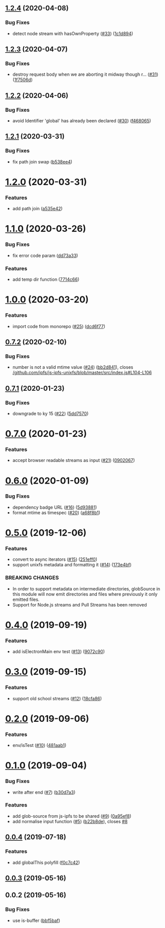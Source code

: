 <a name="1.2.4"></a>
## [1.2.4](https://github.com/ipfs/js-ipfs-utils/compare/v1.2.3...v1.2.4) (2020-04-08)


### Bug Fixes

* detect node stream with hasOwnProperty ([#33](https://github.com/ipfs/js-ipfs-utils/issues/33)) ([1c1d894](https://github.com/ipfs/js-ipfs-utils/commit/1c1d894))



<a name="1.2.3"></a>
## [1.2.3](https://github.com/ipfs/js-ipfs-utils/compare/v1.2.2...v1.2.3) (2020-04-07)


### Bug Fixes

* destroy request body when we are aborting it midway though r… ([#31](https://github.com/ipfs/js-ipfs-utils/issues/31)) ([1f7506d](https://github.com/ipfs/js-ipfs-utils/commit/1f7506d))



<a name="1.2.2"></a>
## [1.2.2](https://github.com/ipfs/js-ipfs-utils/compare/v1.2.1...v1.2.2) (2020-04-06)


### Bug Fixes

* avoid Identifier 'global' has already been declared ([#30](https://github.com/ipfs/js-ipfs-utils/issues/30)) ([f468065](https://github.com/ipfs/js-ipfs-utils/commit/f468065))



<a name="1.2.1"></a>
## [1.2.1](https://github.com/ipfs/js-ipfs-utils/compare/v1.2.0...v1.2.1) (2020-03-31)


### Bug Fixes

* fix path join swap ([b538ee4](https://github.com/ipfs/js-ipfs-utils/commit/b538ee4))



<a name="1.2.0"></a>
# [1.2.0](https://github.com/ipfs/js-ipfs-utils/compare/v1.1.0...v1.2.0) (2020-03-31)


### Features

* add path join ([a535e42](https://github.com/ipfs/js-ipfs-utils/commit/a535e42))



<a name="1.1.0"></a>
# [1.1.0](https://github.com/ipfs/js-ipfs-utils/compare/v1.0.0...v1.1.0) (2020-03-26)


### Bug Fixes

* fix error code param ([dd73a33](https://github.com/ipfs/js-ipfs-utils/commit/dd73a33))


### Features

* add temp dir function ([7714c66](https://github.com/ipfs/js-ipfs-utils/commit/7714c66))



<a name="1.0.0"></a>
# [1.0.0](https://github.com/ipfs/js-ipfs-utils/compare/v0.7.2...v1.0.0) (2020-03-20)


### Features

* import code from monorepo ([#25](https://github.com/ipfs/js-ipfs-utils/issues/25)) ([dcd6f77](https://github.com/ipfs/js-ipfs-utils/commit/dcd6f77))



<a name="0.7.2"></a>
## [0.7.2](https://github.com/ipfs/js-ipfs-utils/compare/v0.7.1...v0.7.2) (2020-02-10)


### Bug Fixes

* number is not a valid mtime value ([#24](https://github.com/ipfs/js-ipfs-utils/issues/24)) ([bb2d841](https://github.com/ipfs/js-ipfs-utils/commit/bb2d841)), closes [/github.com/ipfs/js-ipfs-unixfs/blob/master/src/index.js#L104-L106](https://github.com//github.com/ipfs/js-ipfs-unixfs/blob/master/src/index.js/issues/L104-L106)



<a name="0.7.1"></a>
## [0.7.1](https://github.com/ipfs/js-ipfs-utils/compare/v0.7.0...v0.7.1) (2020-01-23)


### Bug Fixes

* downgrade to ky 15 ([#22](https://github.com/ipfs/js-ipfs-utils/issues/22)) ([5dd7570](https://github.com/ipfs/js-ipfs-utils/commit/5dd7570))



<a name="0.7.0"></a>
# [0.7.0](https://github.com/ipfs/js-ipfs-utils/compare/v0.6.0...v0.7.0) (2020-01-23)


### Features

* accept browser readable streams as input ([#21](https://github.com/ipfs/js-ipfs-utils/issues/21)) ([0902067](https://github.com/ipfs/js-ipfs-utils/commit/0902067))



<a name="0.6.0"></a>
# [0.6.0](https://github.com/ipfs/js-ipfs-utils/compare/v0.5.0...v0.6.0) (2020-01-09)


### Bug Fixes

* dependency badge URL ([#16](https://github.com/ipfs/js-ipfs-utils/issues/16)) ([5d93881](https://github.com/ipfs/js-ipfs-utils/commit/5d93881))
* format mtime as timespec ([#20](https://github.com/ipfs/js-ipfs-utils/issues/20)) ([a68f8b1](https://github.com/ipfs/js-ipfs-utils/commit/a68f8b1))



<a name="0.5.0"></a>
# [0.5.0](https://github.com/ipfs/js-ipfs-utils/compare/v0.4.0...v0.5.0) (2019-12-06)


### Features

* convert to async iterators ([#15](https://github.com/ipfs/js-ipfs-utils/issues/15)) ([251eff0](https://github.com/ipfs/js-ipfs-utils/commit/251eff0))
* support unixfs metadata and formatting it ([#14](https://github.com/ipfs/js-ipfs-utils/issues/14)) ([173e4bf](https://github.com/ipfs/js-ipfs-utils/commit/173e4bf))


### BREAKING CHANGES

* In order to support metadata on intermediate directories, globSource in this module will now emit directories and files where previously it only emitted files.
* Support for Node.js streams and Pull Streams has been removed



<a name="0.4.0"></a>
# [0.4.0](https://github.com/ipfs/js-ipfs-utils/compare/v0.3.0...v0.4.0) (2019-09-19)


### Features

* add isElectronMain env test ([#13](https://github.com/ipfs/js-ipfs-utils/issues/13)) ([9072c90](https://github.com/ipfs/js-ipfs-utils/commit/9072c90))



<a name="0.3.0"></a>
# [0.3.0](https://github.com/ipfs/js-ipfs-utils/compare/v0.2.0...v0.3.0) (2019-09-15)


### Features

* support old school streams ([#12](https://github.com/ipfs/js-ipfs-utils/issues/12)) ([18cfa86](https://github.com/ipfs/js-ipfs-utils/commit/18cfa86))



<a name="0.2.0"></a>
# [0.2.0](https://github.com/ipfs/js-ipfs-utils/compare/v0.1.0...v0.2.0) (2019-09-06)


### Features

* env/isTest ([#10](https://github.com/ipfs/js-ipfs-utils/issues/10)) ([481aab1](https://github.com/ipfs/js-ipfs-utils/commit/481aab1))



<a name="0.1.0"></a>
# [0.1.0](https://github.com/ipfs/js-ipfs-utils/compare/v0.0.4...v0.1.0) (2019-09-04)


### Bug Fixes

* write after end ([#7](https://github.com/ipfs/js-ipfs-utils/issues/7)) ([b30d7a3](https://github.com/ipfs/js-ipfs-utils/commit/b30d7a3))


### Features

* add glob-source from js-ipfs to be shared ([#9](https://github.com/ipfs/js-ipfs-utils/issues/9)) ([0a95ef8](https://github.com/ipfs/js-ipfs-utils/commit/0a95ef8))
* add normalise input function ([#5](https://github.com/ipfs/js-ipfs-utils/issues/5)) ([b22b8de](https://github.com/ipfs/js-ipfs-utils/commit/b22b8de)), closes [#8](https://github.com/ipfs/js-ipfs-utils/issues/8)



<a name="0.0.4"></a>
## [0.0.4](https://github.com/ipfs/js-ipfs-utils/compare/v0.0.3...v0.0.4) (2019-07-18)


### Features

* add globalThis polyfill ([f0c7c42](https://github.com/ipfs/js-ipfs-utils/commit/f0c7c42))



<a name="0.0.3"></a>
## [0.0.3](https://github.com/ipfs/js-ipfs-utils/compare/v0.0.2...v0.0.3) (2019-05-16)



<a name="0.0.2"></a>
## 0.0.2 (2019-05-16)


### Bug Fixes

* use is-buffer ([bbf5baf](https://github.com/ipfs/js-ipfs-utils/commit/bbf5baf))



